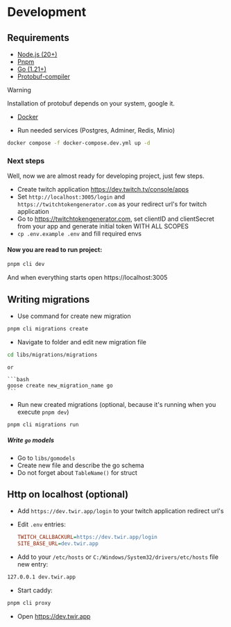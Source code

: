 # Development

## Requirements

* [Node.js (20+)](https://nodejs.org/en)
* [Pnpm](https://pnpm.io/)
* [Go (1.21+)](https://go.dev/)
* [Protobuf-compiler](https://grpc.io/docs/protoc-installation/)

> [!WARNING]
> Installation of protobuf depends on your system, google it.

- [Docker](https://docs.docker.com/engine/)

- Run needed services (Postgres, Adminer, Redis, Minio)
```bash
docker compose -f docker-compose.dev.yml up -d
```

### Next steps

Well, now we are almost ready for developing project, just few steps.

* Create twitch application https://dev.twitch.tv/console/apps
* Set `http://localhost:3005/login` and `https://twitchtokengenerator.com` as your redirect url's for twitch application
* Go to https://twitchtokengenerator.com, set clientID and clientSecret from your app and generate initial token WITH
  ALL SCOPES
* `cp .env.example .env` and fill required envs
#### Now you are read to run project:

```bash
pnpm cli dev
```

And when everything starts open https://localhost:3005

## Writing migrations

* Use command for create new migration
```bash
pnpm cli migrations create
```
* Navigate to folder and edit new migration file
```bash
cd libs/migrations/migrations
```

	or

	```bash
	goose create new_migration_name go
	```

* Run new created migrations (optional, because it's running when you execute `pnpm dev`)
```bash
pnpm cli migrations run
```
##### Write `go` models

* Go to `libs/gomodels`
* Create new file and describe the go schema
* Do not forget about `TableName()` for struct

## Http on localhost (optional)

* Add `https://dev.twir.app/login` to your twitch application redirect url's

* Edit `.env` entries:
	```ini
	TWITCH_CALLBACKURL=https://dev.twir.app/login
	SITE_BASE_URL=dev.twir.app
	```

* Add to your `/etc/hosts` or `C:/Windows/System32/drivers/etc/hosts` file new entry:
```bash
127.0.0.1 dev.twir.app
```

* Start caddy:
```bash
pnpm cli proxy
```

* Open https://dev.twir.app

